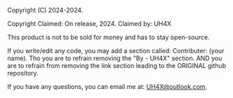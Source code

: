 Copyright (C) 2024-2024.

Copyright Claimed: On release, 2024.
Claimed by: UH4X

This product is not to be sold for money and has to stay open-source.

If you write/edit any code, you may add a section called: Contributer: (your name).
Tho you are to refrain removing the "By - UH4X" section.
AND you are to refrain from removing the link section leading to the ORIGINAL github repository.

If you have any questions, you can email me at: UH4X@outlook.com.

